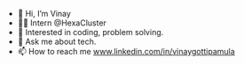 - 👋 Hi, I’m Vinay
- 👨‍💻 Intern @HexaCluster
- 👀 Interested in coding, problem solving.
- 💬 Ask me about tech.
- 📫 How to reach me www.linkedin.com/in/vinaygottipamula

<!--
**vinaygottipamula/vinaygottipamula** is a ✨ _special_ ✨ repository because its `README.md` (this file) appears on your GitHub profile.

Here are some ideas to get you started:

- 🔭 I’m currently working on ...
- 🌱 I’m currently learning ...
- 👯 I’m looking to collaborate on ...
- 🤔 I’m looking for help with ...
- 💬 Ask me about ...
- 📫 How to reach me: ...
- 😄 Pronouns: ...
- ⚡ Fun fact: ...
-->
